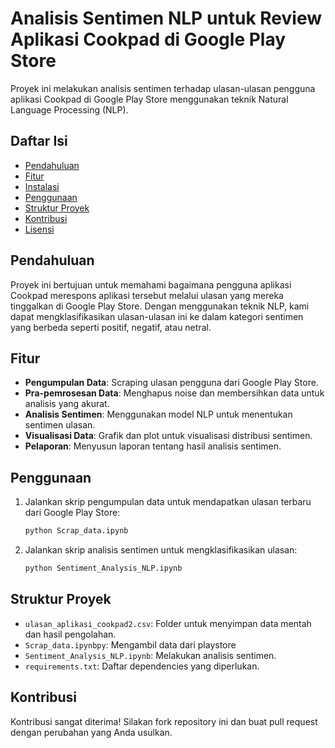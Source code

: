# Analisis Sentimen NLP untuk Review Aplikasi Cookpad di Google Play Store

Proyek ini melakukan analisis sentimen terhadap ulasan-ulasan pengguna aplikasi Cookpad di Google Play Store menggunakan teknik Natural Language Processing (NLP).

## Daftar Isi
- [Pendahuluan](#pendahuluan)
- [Fitur](#fitur)
- [Instalasi](#instalasi)
- [Penggunaan](#penggunaan)
- [Struktur Proyek](#struktur-proyek)
- [Kontribusi](#kontribusi)
- [Lisensi](#lisensi)

## Pendahuluan
Proyek ini bertujuan untuk memahami bagaimana pengguna aplikasi Cookpad merespons aplikasi tersebut melalui ulasan yang mereka tinggalkan di Google Play Store. Dengan menggunakan teknik NLP, kami dapat mengklasifikasikan ulasan-ulasan ini ke dalam kategori sentimen yang berbeda seperti positif, negatif, atau netral.

## Fitur
- **Pengumpulan Data**: Scraping ulasan pengguna dari Google Play Store.
- **Pra-pemrosesan Data**: Menghapus noise dan membersihkan data untuk analisis yang akurat.
- **Analisis Sentimen**: Menggunakan model NLP untuk menentukan sentimen ulasan.
- **Visualisasi Data**: Grafik dan plot untuk visualisasi distribusi sentimen.
- **Pelaporan**: Menyusun laporan tentang hasil analisis sentimen.


## Penggunaan
1. Jalankan skrip pengumpulan data untuk mendapatkan ulasan terbaru dari Google Play Store:
    ```sh
    python Scrap_data.ipynb
    ```
2. Jalankan skrip analisis sentimen untuk mengklasifikasikan ulasan:
    ```sh
    python Sentiment_Analysis_NLP.ipynb
    ```


## Struktur Proyek
- `ulasan_aplikasi_cookpad2.csv`: Folder untuk menyimpan data mentah dan hasil pengolahan.
- `Scrap_data.ipynbpy`: Mengambil data dari playstore
- `Sentiment_Analysis_NLP.ipynb`: Melakukan analisis sentimen.
- `requirements.txt`: Daftar dependencies yang diperlukan.

## Kontribusi
Kontribusi sangat diterima! Silakan fork repository ini dan buat pull request dengan perubahan yang Anda usulkan.

